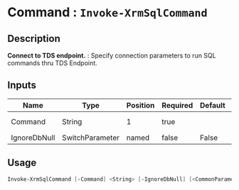 ﻿# Command : `Invoke-XrmSqlCommand` 

## Description

**Connect to TDS endpoint.** : Specify connection parameters to run SQL commands thru TDS Endpoint.

## Inputs

Name|Type|Position|Required|Default|Description
----|----|--------|--------|-------|-----------
Command|String|1|true||SQL Statement
IgnoreDbNull|SwitchParameter|named|false|False|


## Usage

```Powershell 
Invoke-XrmSqlCommand [-Command] <String> [-IgnoreDbNull] [<CommonParameters>]
``` 


